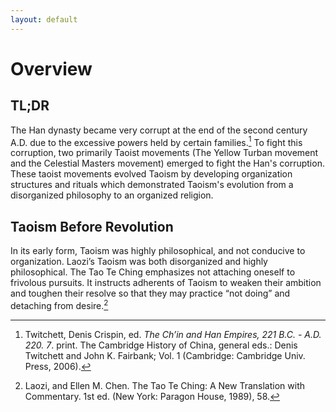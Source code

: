 ```yaml
---
layout: default
---
```

# Overview
## TL;DR
The Han dynasty became very corrupt at the end of the second century A.D. due to the excessive powers held by certain families.[^1] To fight this corruption, two primarily Taoist movements (The Yellow Turban movement and the Celestial Masters movement) emerged to fight the Han's corruption. These taoist movements evolved Taoism by developing organization structures and rituals which demonstrated Taoism's evolution from a disorganized philosophy to an organized religion.

## Taoism Before Revolution
In its early form, Taoism was highly philosophical, and not conducive to organization. Laozi’s Taoism was both disorganized and highly philosophical. The Tao Te Ching emphasizes not attaching oneself to frivolous pursuits. It instructs adherents of Taoism to weaken their ambition and toughen their resolve so that they may practice “not doing” and detaching from desire.[^2]

[^1]: Twitchett, Denis Crispin, ed. *The Ch’in and Han Empires, 221 B.C. - A.D. 220. 7*. print. The Cambridge History of China, general
eds.: Denis Twitchett and John K. Fairbank; Vol. 1 (Cambridge: Cambridge Univ. Press, 2006).
[^2]: Laozi, and Ellen M. Chen. The Tao Te Ching: A New Translation with Commentary. 1st ed. (New York: Paragon House, 1989), 58.